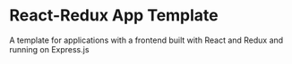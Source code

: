 # React-Redux App Template
A template for applications with a frontend built with React and Redux and running on Express.js
